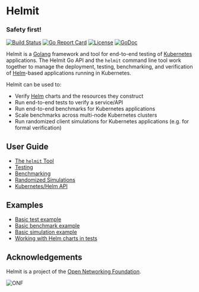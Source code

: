 # Helmit

### Safety first!

[![Build Status](https://travis-ci.com/onosproject/helmit.svg?branch=master)](https://travis-ci.org/onosproject/helmit)
[![Go Report Card](https://goreportcard.com/badge/github.com/onosproject/helmit)](https://goreportcard.com/report/github.com/onosproject/helmit)
[![License](https://img.shields.io/badge/License-Apache%202.0-blue.svg)](https://github.com/gojp/goreportcard/blob/master/LICENSE)
[![GoDoc](https://godoc.org/github.com/onosproject/helmit?status.svg)](https://godoc.org/github.com/onosproject/helmit)

Helmit is a [Golang] framework and tool for end-to-end testing of [Kubernetes] applications.
The Helmit Go API and the `helmit` command line tool work together to manage the deployment, testing, benchmarking,
and verification of [Helm]-based applications running in Kubernetes.

Helmit can be used to:

* Verify [Helm] charts and the resources they construct
* Run end-to-end tests to verify a service/API
* Run end-to-end benchmarks for Kubernetes applications
* Scale benchmarks across multi-node Kubernetes clusters
* Run randomized client simulations for Kubernetes applications (e.g. for formal verification)

## User Guide

* [The `helmit` Tool](./docs/cli.md)
* [Testing](./docs/testing.md)
* [Benchmarking](./docs/benchmarking.md)
* [Randomized Simulations](./docs/simulation.md)
* [Kubernetes/Helm API](./docs/api.md)

## Examples

* [Basic test example](https://github.com/onosproject/helmit/tree/master/examples/test)
* [Basic benchmark example](https://github.com/onosproject/helmit/tree/master/examples/benchmark)
* [Basic simulation example](https://github.com/onosproject/helmit/tree/master/examples/simulation)
* [Working with Helm charts in tests](https://github.com/onosproject/helmit/tree/master/examples/charts)

## Acknowledgements

Helmit is a project of the [Open Networking Foundation][ONF].

![ONF](https://3vf60mmveq1g8vzn48q2o71a-wpengine.netdna-ssl.com/wp-content/uploads/2017/06/onf-logo.jpg)

[Golang]: https://golang.org/
[Helm]: https://helm.sh
[Kubernetes]: https://kubernetes.io
[ONF]: https://opennetworking.org

